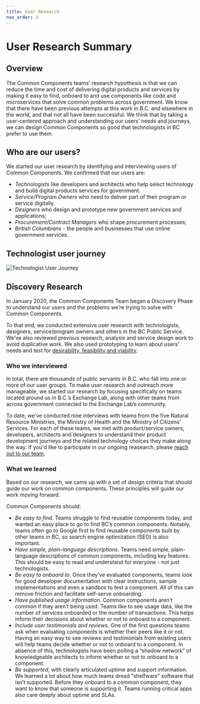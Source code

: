 ```yaml
---
title: User Research
nav_order: 3
---
```


# User Research Summary

## Overview

The Common Components teams’ research hypothesis is that we can reduce the time and cost of delivering digital products and services by making it easy to find, onboard to and use components like code and microservices that solve common problems across government. We know that there have been previous attempts at this work in B.C. and elsewhere in the world, and that not all have been successful. We think that by taking a user-centered approach and understanding our users’ needs and journeys, we can design Common Components so good that technologists in BC prefer to use them.

## Who are our users?

We started our user research by identifying and interviewing users of Common Components. We confirmed that our users are:
- *Technologists* like developers and architects who help select technology and build digital products services for government.
- *Service/Program Owners* who need to deliver part of their program or service digitally.
- *Designers* who design and prototype new government services and applications;
- *Procurement/Contract Managers* who shape procurement processes;
- *British Columbians* - the people and businesses that use online government services.

## Technologist user journey

![Technologist User Journey](https://bcgov.github.io/common-components-wiki/media/user_research/COCO_User_Journey_Map_Technologist_Ricky_Hawkins_R1_Simplified.png)

## Discovery Research

In January 2020, the Common Components Team began a Discovery Phase to understand our users and the problems we’re trying to solve with Common Components. 

To that end, we conducted extensive user research with technologists, designers, service/program owners and others in the BC Public Service. We’ve also reviewed previous research, analysis and service design work to avoid duplicative work. We also used prototyping to learn about users’ needs and test for [desirability, feasibility and viability](https://medium.com/code-for-canada/prototyping-in-the-public-service-d08ee695434a).

### Who we interviewed

In total, there are thousands of public servants in B.C. who fall into one or more of our user groups. To make user research and outreach more manageable, we started our research by focusing specifically on teams located around us in B.C.’s Exchange Lab, along with other teams from across government connected to the Exchange Lab’s community. 

To date, we’ve conducted nine interviews with teams from the five Natural Resource Ministries, the Ministry of Health and the Ministry of Citizens’ Services. For each of these teams, we met with product/service owners, developers, architects and designers to understand their product development journeys and the related technology choices they make along the way. If you'd like to participate in our ongoing reasearch, please [reach out to our team](mailto:jfournier@freshworks.io).

### What we learned

Based on our research, we came up with a set of design criteria that should guide our work on common components. These principles will guide our work moving forward.

Common Components should:

- _Be easy to find_. Teams struggle to find reusable components today, and wanted an easy place to go to find BC’s common components. Notably, teams often go to Google first to find reusable components built by other teams in BC, so search engine optimization (SEO) is also important.
- _Have simple, plain-language descriptions_. Teams need simple, plain-language descriptions of common components, including key features. This should be easy to read and understand for everyone - not just technologists.
- _Be easy to onboard to_. Once they’ve evaluated components, teams look for good developer documentation with clear instructions, sample implementations and even a sandbox to test a component. All of this can remove friction and facilitate self-serve onboarding.
- _Have published usage information_. Common components aren’t common if they aren’t being used. Teams like to see usage data, like the number of services onboarded or the number of transactions. This helps inform their decisions about whether or not to onboard to a component.
- _Include user testimonials and reviews_. One of the first questions teams ask when evaluating components is whether their peers like it or not. Having an easy way to see reviews and testimonials from existing users will help teams decide whether or not to onboard to a component. In absence of this, technologists have been polling a “shadow network” of knowledgeable architects to inform whether or not to onboard to a component.
- _Be supported_, with clearly articulated uptime and support information. We learned a lot about how much teams dread “shelfware” software that isn’t supported. Before they onboard to a common component, they want to know that someone is supporting it. Teams running critical apps also care deeply about uptime and SLAs.


